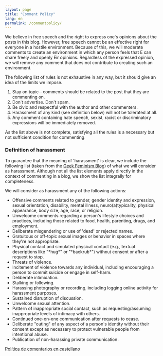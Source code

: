 ```yaml
---
layout: page
title: "Comment Policy"
lang: en
permalink: /commentpolicy/
---
```


We believe in free speech and the right to express one's opinions about the posts in this blog. However, free speech cannot be an effective right for everyone in a hostile environment. Because of this, we will moderate comments to create an environment in which any person feels that E can share freely and openly Eir opinions. Regardless of the expressed opinion, we will remove any comment that does not contribute to creating such an environment.

The following list of rules is not exhaustive in any way, but it should give an idea of the limits we impose.

1. Stay on topic—comments should be related to the post that they are commenting on.
1. Don't advertise. Don't spam.
1. Be civic and respectful with the author and other commenters.
1. Harassment of any kind (see definition below) will not be tolerated at all.
1. Any comment containing hate speech, sexist, racist or discriminatory expressions will be immediately removed.

As the list above is not complete, satisfying all the rules is a necessary but not sufficient condition for commenting.

### Definition of harassment

To guarantee that the meaning of 'harassment' is clear, we include the following list (taken from the [Geek Feminism Blog](https://geekfeminismdotorg.wordpress.com/about/code-of-conduct/)) of what we will consider as harassment. Although not all the list elements apply directly in the context of commenting in a blog, we show the list integrally for completeness.

We will consider as harassment any of the following actions:
* Offensive comments related to gender, gender identity and expression, sexual orientation, disability, mental illness, neuro(a)typicality, physical appearance, body size, age, race, or religion.
* Unwelcome comments regarding a person's lifestyle choices and practices, including those related to food, health, parenting, drugs, and employment.
* Deliberate misgendering or use of 'dead' or rejected names.
* Gratuitous or off-topic sexual images or behavior in spaces where they're not appropriate.
* Physical contact and simulated physical contact (e.g., textual descriptions like "\*hug\*" or "\*backrub\*") without consent or after a request to stop.
* Threats of violence.
* Incitement of violence towards any individual, including encouraging a person to commit suicide or engage in self-harm.
* Deliberate intimidation.
* Stalking or following.
* Harassing photography or recording, including logging online activity for harassment purposes.
* Sustained disruption of discussion.
* Unwelcome sexual attention.
* Pattern of inappropriate social contact, such as requesting/assuming inappropriate levels of intimacy with others.
* Continued one-on-one communication after requests to cease.
* Deliberate "outing" of any aspect of a person's identity without their consent except as necessary to protect vulnerable people from intentional abuse.
* Publication of non-harassing private communication.

<a class="btn btn-tag" href="https://tonellicueto.xyz/ill-said-thoughts_blog/politicacomentarios/" Labor="button" style="width:100%;">Política de comentarios en castellano</a>
